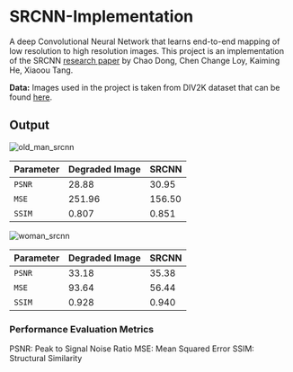 # SRCNN-Implementation

A deep Convolutional Neural Network that learns end-to-end mapping of low resolution to high resolution images.
This project is an implementation of the SRCNN [research paper](https://arxiv.org/abs/1501.00092) by Chao Dong, Chen Change Loy, Kaiming He, Xiaoou Tang.

**Data:** Images used in the project is taken from DIV2K dataset that can be found [here](https://www.kaggle.com/datasets/soumikrakshit/div2k-high-resolution-images).

## Output

![old_man_srcnn](https://github.com/Amann09/SRCNN-Implementation/assets/100956289/fe999864-3bea-4a43-809b-39d0ddbf6de3)

| Parameter | Degraded Image  | SRCNN  |
| :-------- | :-------------- | :----  |
| `PSNR`    | 28.88           | 30.95  |
| `MSE`     | 251.96          | 156.50 |
| `SSIM`    | 0.807           | 0.851  |

![woman_srcnn](https://github.com/Amann09/SRCNN-Implementation/assets/100956289/e746e212-883f-45cd-8668-4ddfcbfd05a6)

| Parameter | Degraded Image  | SRCNN  |
| :-------- | :-------------- | :----  |
| `PSNR`    | 33.18           | 35.38  |
| `MSE`     | 93.64           | 56.44  |
| `SSIM`    | 0.928           | 0.940  |

### Performance Evaluation Metrics
PSNR: Peak to Signal Noise Ratio
MSE: Mean Squared Error
SSIM: Structural Similarity
